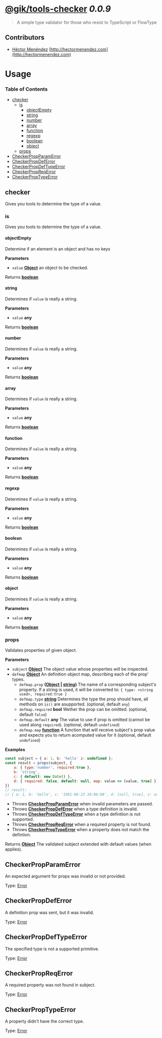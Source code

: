 # [@gik/tools-checker](https://github.com/gikmx/tools) *0.0.9*
> A simple type validator for those who resist to TypeScript or FlowType

## Contributors
* [Héctor Menéndez](mailto:hector@gik.mx) [http://hectormenendez.com](http://hectormenendez.com)

# Usage

<!-- Generated by documentation.js. Update this documentation by updating the source code. -->

### Table of Contents

-   [checker](#checker)
    -   [is](#is)
        -   [objectEmpty](#objectempty)
        -   [string](#string)
        -   [number](#number)
        -   [array](#array)
        -   [function](#function)
        -   [regexp](#regexp)
        -   [boolean](#boolean)
        -   [object](#object)
    -   [props](#props)
-   [CheckerPropParamError](#checkerpropparamerror)
-   [CheckerPropDefError](#checkerpropdeferror)
-   [CheckerPropDefTypeError](#checkerpropdeftypeerror)
-   [CheckerPropReqError](#checkerpropreqerror)
-   [CheckerPropTypeError](#checkerproptypeerror)

## checker

Gives you tools to determine the type of a value.

### is

Gives you tools to determine the type of a value.

#### objectEmpty

Determine if an element is an object and has no keys

**Parameters**

-   `value` **[Object](https://developer.mozilla.org/en-US/docs/Web/JavaScript/Reference/Global_Objects/Object)** an object to be checked.

Returns **[boolean](https://developer.mozilla.org/en-US/docs/Web/JavaScript/Reference/Global_Objects/Boolean)** 

#### string

Determines if `value` is really a string.

**Parameters**

-   `value` **any** 

Returns **[boolean](https://developer.mozilla.org/en-US/docs/Web/JavaScript/Reference/Global_Objects/Boolean)** 

#### number

Determines if `value` is really a string.

**Parameters**

-   `value` **any** 

Returns **[boolean](https://developer.mozilla.org/en-US/docs/Web/JavaScript/Reference/Global_Objects/Boolean)** 

#### array

Determines if `value` is really a string.

**Parameters**

-   `value` **any** 

Returns **[boolean](https://developer.mozilla.org/en-US/docs/Web/JavaScript/Reference/Global_Objects/Boolean)** 

#### function

Determines if `value` is really a string.

**Parameters**

-   `value` **any** 

Returns **[boolean](https://developer.mozilla.org/en-US/docs/Web/JavaScript/Reference/Global_Objects/Boolean)** 

#### regexp

Determines if `value` is really a string.

**Parameters**

-   `value` **any** 

Returns **[boolean](https://developer.mozilla.org/en-US/docs/Web/JavaScript/Reference/Global_Objects/Boolean)** 

#### boolean

Determines if `value` is really a string.

**Parameters**

-   `value` **any** 

Returns **[boolean](https://developer.mozilla.org/en-US/docs/Web/JavaScript/Reference/Global_Objects/Boolean)** 

#### object

Determines if `value` is really a string.

**Parameters**

-   `value` **any** 

Returns **[boolean](https://developer.mozilla.org/en-US/docs/Web/JavaScript/Reference/Global_Objects/Boolean)** 

### props

Validates properties of given object.

**Parameters**

-   `subject` **[Object](https://developer.mozilla.org/en-US/docs/Web/JavaScript/Reference/Global_Objects/Object)** The object value whose properties will be inspected.
-   `defmap` **[Object](https://developer.mozilla.org/en-US/docs/Web/JavaScript/Reference/Global_Objects/Object)** An definition object map, describing each of the prop' types.
    -   `defmap.prop` **([Object](https://developer.mozilla.org/en-US/docs/Web/JavaScript/Reference/Global_Objects/Object) \| [string](https://developer.mozilla.org/en-US/docs/Web/JavaScript/Reference/Global_Objects/String))** The name of a corresponding subject's property.
               If a string is used, it will be converted to: `{ type: <string used>, required:true }`
    -   `defmap.type` **[string](https://developer.mozilla.org/en-US/docs/Web/JavaScript/Reference/Global_Objects/String)** Determines the type the prop should have, all methods on `is()` are asupported. (optional, default `any`)
    -   `defmap.required` **bool** Wether the prop can be omitted. (optional, default `false`)
    -   `defmap.default` **any** The value to use if prop is omitted (cannot be used along `required`). (optional, default `undefined`)
    -   `defmap.map` **[function](https://developer.mozilla.org/en-US/docs/Web/JavaScript/Reference/Statements/function)** A function that will receive subject's prop value and expects you
               to return acomputed value for it (optional, default `undefined`)

**Examples**

```javascript
const subject = { a: 1, b: 'hello' z: undefined };
const result = props(subject, {
    a: { type:'number', required:true },
    b: 'string',
    c: { default: new Date() },
    d: { required: false, default: null, map: value => [value, true] },
})
// result:
// { a: 1, b: 'hello', c: '1981-06-23 10:06:08', d: [null, true], z: undefined }
```

-   Throws **[CheckerPropParamError](#checkerpropparamerror)** when invalid parameters are passed.
-   Throws **[CheckerPropDefError](#checkerpropdeferror)** when a type definition is invalid.
-   Throws **[CheckerPropDefTypeError](#checkerpropdeftypeerror)** when a type defintiion is not supported.
-   Throws **[CheckerPropReqError](#checkerpropreqerror)** when a required property is not found.
-   Throws **[CheckerPropTypeError](#checkerproptypeerror)** when a property does not match the defintion.

Returns **[Object](https://developer.mozilla.org/en-US/docs/Web/JavaScript/Reference/Global_Objects/Object)** The validated subject extended with default values (when applies).

## CheckerPropParamError

An expected argument for props was invalid or not provided.

Type: [Error](https://developer.mozilla.org/en-US/docs/Web/JavaScript/Reference/Global_Objects/Error)

## CheckerPropDefError

A definition prop was sent, but it was invalid.

Type: [Error](https://developer.mozilla.org/en-US/docs/Web/JavaScript/Reference/Global_Objects/Error)

## CheckerPropDefTypeError

The specified type is not a supported primitive.

Type: [Error](https://developer.mozilla.org/en-US/docs/Web/JavaScript/Reference/Global_Objects/Error)

## CheckerPropReqError

A required property was not found in subject.

Type: [Error](https://developer.mozilla.org/en-US/docs/Web/JavaScript/Reference/Global_Objects/Error)

## CheckerPropTypeError

A property didn't have the correct type.

Type: [Error](https://developer.mozilla.org/en-US/docs/Web/JavaScript/Reference/Global_Objects/Error)
